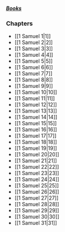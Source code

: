 ##### *[Books](--Bible--.md)*

### Chapters
- [[1 Samuel 1|1]]
- [[1 Samuel 2|2]]
- [[1 Samuel 3|3]]
- [[1 Samuel 4|4]]
- [[1 Samuel 5|5]]
- [[1 Samuel 6|6]]
- [[1 Samuel 7|7]]
- [[1 Samuel 8|8]]
- [[1 Samuel 9|9]]
- [[1 Samuel 10|10]]
- [[1 Samuel 11|11]]
- [[1 Samuel 12|12]]
- [[1 Samuel 13|13]]
- [[1 Samuel 14|14]]
- [[1 Samuel 15|15]]
- [[1 Samuel 16|16]]
- [[1 Samuel 17|17]]
- [[1 Samuel 18|18]]
- [[1 Samuel 19|19]]
- [[1 Samuel 20|20]]
- [[1 Samuel 21|21]]
- [[1 Samuel 22|22]]
- [[1 Samuel 23|23]]
- [[1 Samuel 24|24]]
- [[1 Samuel 25|25]]
- [[1 Samuel 26|26]]
- [[1 Samuel 27|27]]
- [[1 Samuel 28|28]]
- [[1 Samuel 29|29]]
- [[1 Samuel 30|30]]
- [[1 Samuel 31|31]]
